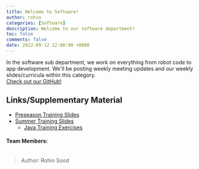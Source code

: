 ```yaml
---
title: Welcome to Software!
author: rohin
categories: [Software]
description: Welcome to our software department!
toc: false
comments: false
date: 2022-09-12 12:00:00 +0000
---
```


In the software sub department, we work on everything from robot code to app development. We'll be posting weekly meeting updates and our weekly slides/curricula within this category. <br> [Check out our GitHub!](https://github.com/Team-Optix-3749)

## Links/Supplementary Material
 - [Preseason Training Slides](https://drive.google.com/drive/folders/16X8u_ZA4LTBs8cj3nJHDY29mdALZ8hV8?usp=sharing)
 - [Summer Training Slides](https://drive.google.com/drive/folders/1yiBYh-gfCsRGrxsXdD-Bh4082cl2erk8?usp=sharing)
   - [Java Training Exercises](https://github.com/Team-Optix-3749/Java-Training-Exercises)

<h4>Team Members:</h4>
<table style="text-align: center;">
  <tr id="table">

  </tr>
</table>

<script>

  var data = ["Toby L", "Rohin S", "Rohan J", "Jadon L", "Dash P"];

  var list = document.getElementById("table");

  data.forEach((item) => {
    let li = document.createElement("td");
    li.innerText = item;
    list.appendChild(li);
  });

</script>

> Author: Rohin Sood